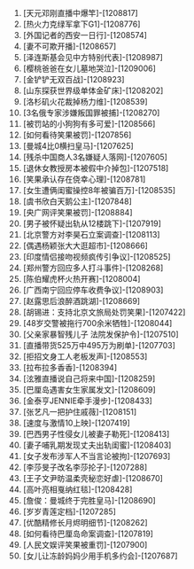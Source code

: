 
1. [天元邓刚直播中爆竿]-[1208817]
1. [热火力克绿军拿下G1]-[1208776]
1. [外国记者的西安一日行]-[1208574]
1. [妻不可欺开播]-[1208657]
1. [泽连斯基会见中方特别代表]-[1208987]
1. [樱桃爸爸在女儿墓地哭泣]-[1209006]
1. [金铲铲无双百战]-[1208923]
1. [山东探获世界级单体金矿床]-[1208202]
1. [洛杉矶火花裁掉杨力维]-[1208539]
1. [3名俄专家涉嫌叛国罪被捕]-[1208270]
1. [被罚站的小狗狗有多可爱]-[1208566]
1. [如何看待笑果被罚]-[1207856]
1. [曼城4比0横扫皇马]-[1207625]
1. [残杀中国商人3名嫌疑人落网]-[1207605]
1. [退休女教授房本被假中介掉包]-[1207518]
1. [笑果承认存在侥幸心理]-[1208781]
1. [女生遭俩闺蜜操控8年被骗百万]-[1208535]
1. [虞书欣白天鹅公主]-[1207848]
1. [央广网评笑果被罚]-[1208884]
1. [男子被怀疑出轨从12楼跳下]-[1207919]
1. [北京警方对李昊石立案调查]-[1208113]
1. [偶遇杨颖张大大逛超市]-[1208666]
1. [印度情侣接吻视频疯传引争议]-[1208525]
1. [郑州警方回应多人打斗事件]-[1208268]
1. [陈伯耀虎杯火热开赛]-[1208004]
1. [广西南宁回应停车收费争议]-[1208903]
1. [赵露思后浪醉酒跳湖]-[1208669]
1. [胡锡进：支持北京文旅局处罚笑果]-[1207422]
1. [48岁交警被拖行700余米牺牲]-[1208044]
1. [父亲家暴智残儿子 法院发保护令]-[1207510]
1. [直播带货525万中495万为刷单]-[1207703]
1. [拒招文身工人老板发声]-[1208553]
1. [拉布拉多香香]-[1208394]
1. [泫雅直播说自己将来中国]-[1208259]
1. [巴厘岛遇害女生家属发文]-[1208609]
1. [金泰亨JENNIE牵手漫步]-[1208433]
1. [张艺凡一把护住戚薇]-[1208151]
1. [速度与激情10上映]-[1207419]
1. [巴西男子性侵女儿被妻子勒死]-[1208413]
1. [妻子哺乳期发现丈夫出轨闺蜜]-[1208403]
1. [女子发布涉军人不当言论被拘]-[1207693]
1. [李莎旻子改名李莎抡子]-[1207288]
1. [王子文尹昉温柔壳秘恋好虐]-[1208670]
1. [高叶亮相戛纳红毯]-[1208428]
1. [詹俊：曼城终于完胜皇马]-[1208690]
1. [岁岁青莲定档]-[1207285]
1. [优酷精修长月烬明细节]-[1208262]
1. [如何看待巴厘岛命案调查]-[1207819]
1. [人民文娱评笑果被重罚]-[1207900]
1. [女儿让冻龄妈妈少用手机多约会]-[1207687]